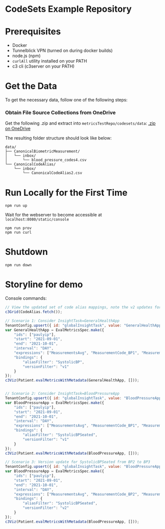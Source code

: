 # CodeSets Example Repository

# Prerequisites

* Docker
* Tunnelblick VPN (turned on during docker builds)
* node.js (npm)
* `curlAll` utility installed on your PATH
* c3 cli (c3server on your PATH)


# Get the Data

To get the necessary data, follow one of the following steps:

### Obtain File Source Collections from OneDrive

Get the following .zip and extract into `metricsTestRepo/codesets/data`:
[.zip on OneDrive](https://c3e-my.sharepoint.com/:f:/g/personal/sharedfolders_c3iot_com/Erw2ibrYSmBMgOVZdPmeRSsBlACLjgySEouyQmDRoDEB0w?e=ohB1BI)

The resulting folder structure should look like below:
```
data/
├── CanonicalBiometricMeasurement/
│   └── inbox/
│       └── blood_pressure_codes4.csv
└── CanonicalCodeAlias/
    └── inbox/
        └── CanonicalCodeAlias2.csv
```

# Run Locally for the First Time

```
npm run up
```

Wait for the webserver to become accessible at `localhost:8080/static/console`

```
npm run prov
npm run curl
```

# Shutdown
```
npm run down
```

# Storyline for demo

Console commands:
```javascript
// View the updated set of code alias mappings, note the v2 updates for BloodPressureApp (switching from BP2 to BP3)
c3Grid(CodeAlias.fetch());

// Scenario 1: Consider InsightTask=GeneralHealthApp
TenantConfig.upsert({ id: "globalInsightTask", value: "GeneralHealthApp" });
var GeneralHealthApp = EvalMetricsSpec.make({
    "ids": ["paulyip"],
    "start": "2021-09-01",
    "end": "2021-10-01",
    "interval": "DAY",
    "expressions": ["MeasurementsAvg", "MeasurementCode_BP1", "MeasurementCode_BP2"],
    "bindings": {
        "aliasFilter": "SystolicBP",
        "versionFilter": "v1"
    }
});
c3Viz(Patient.evalMetricsWithMetadata(GeneralHealthApp, []));


// Scenario 2: Consider InsightTask=BloodPressureApp
TenantConfig.upsert({ id: "globalInsightTask", value: "BloodPressureApp" });
var BloodPressureApp = EvalMetricsSpec.make({
    "ids": ["paulyip"],
    "start": "2021-09-01",
    "end": "2021-10-01",
    "interval": "DAY",
    "expressions": ["MeasurementsAvg", "MeasurementCode_BP1", "MeasurementCode_BP2"],
    "bindings": {
        "aliasFilter": "SystolicBPSeated",
        "versionFilter": "v1"
    }
});
c3Viz(Patient.evalMetricsWithMetadata(BloodPressureApp, []));

// Scenario 3: Version update for SystolicBPSeated from BP2 to BP3
TenantConfig.upsert({ id: "globalInsightTask", value: "BloodPressureApp" });
var BloodPressureApp = EvalMetricsSpec.make({
    "ids": ["paulyip"],
    "start": "2021-09-01",
    "end": "2021-10-01",
    "interval": "DAY",
    "expressions": ["MeasurementsAvg", "MeasurementCode_BP2", "MeasurementCode_BP3"],
    "bindings": {
        "aliasFilter": "SystolicBPSeated",
        "versionFilter": "v2"
    }
});
c3Viz(Patient.evalMetricsWithMetadata(BloodPressureApp, []));
```